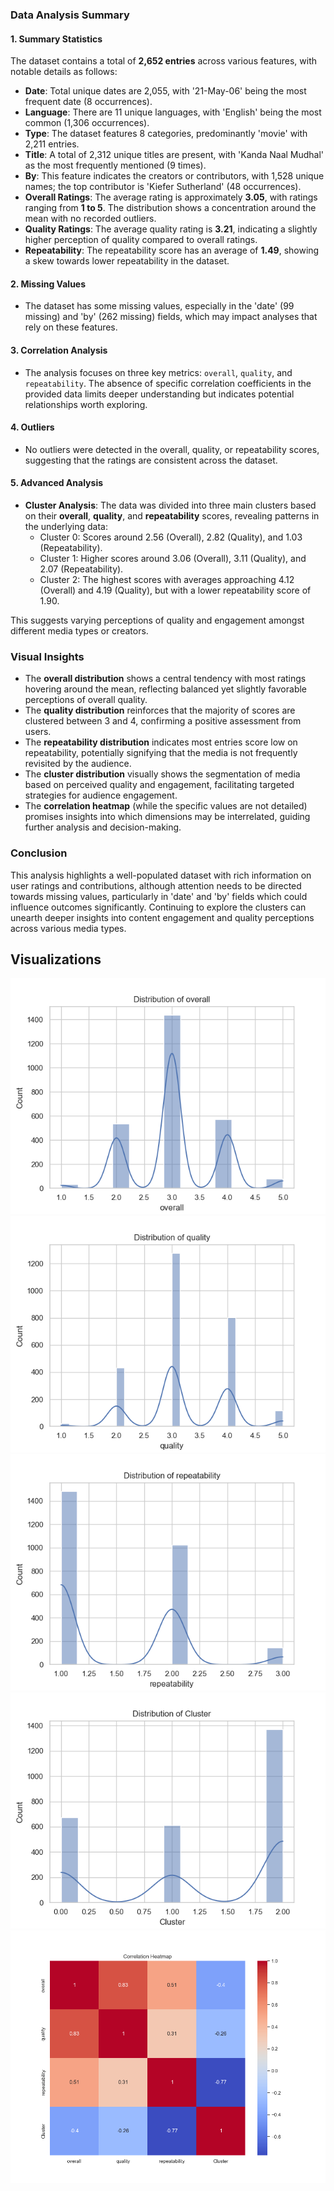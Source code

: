 ### Data Analysis Summary

#### 1. **Summary Statistics**
The dataset contains a total of **2,652 entries** across various features, with notable details as follows:

- **Date**: Total unique dates are 2,055, with '21-May-06' being the most frequent date (8 occurrences).
- **Language**: There are 11 unique languages, with 'English' being the most common (1,306 occurrences).
- **Type**: The dataset features 8 categories, predominantly 'movie' with 2,211 entries.
- **Title**: A total of 2,312 unique titles are present, with 'Kanda Naal Mudhal' as the most frequently mentioned (9 times).
- **By**: This feature indicates the creators or contributors, with 1,528 unique names; the top contributor is 'Kiefer Sutherland' (48 occurrences).
- **Overall Ratings**: The average rating is approximately **3.05**, with ratings ranging from **1 to 5**. The distribution shows a concentration around the mean with no recorded outliers.
- **Quality Ratings**: The average quality rating is **3.21**, indicating a slightly higher perception of quality compared to overall ratings.
- **Repeatability**: The repeatability score has an average of **1.49**, showing a skew towards lower repeatability in the dataset.

#### 2. **Missing Values**
- The dataset has some missing values, especially in the 'date' (99 missing) and 'by' (262 missing) fields, which may impact analyses that rely on these features.

#### 3. **Correlation Analysis**
- The analysis focuses on three key metrics: `overall`, `quality`, and `repeatability`. The absence of specific correlation coefficients in the provided data limits deeper understanding but indicates potential relationships worth exploring.

#### 4. **Outliers**
- No outliers were detected in the overall, quality, or repeatability scores, suggesting that the ratings are consistent across the dataset.

#### 5. **Advanced Analysis**
- **Cluster Analysis**: The data was divided into three main clusters based on their **overall**, **quality**, and **repeatability** scores, revealing patterns in the underlying data:
  - Cluster 0: Scores around 2.56 (Overall), 2.82 (Quality), and 1.03 (Repeatability).
  - Cluster 1: Higher scores around 3.06 (Overall), 3.11 (Quality), and 2.07 (Repeatability).
  - Cluster 2: The highest scores with averages approaching 4.12 (Overall) and 4.19 (Quality), but with a lower repeatability score of 1.90.

This suggests varying perceptions of quality and engagement amongst different media types or creators.

### Visual Insights
- The **overall distribution** shows a central tendency with most ratings hovering around the mean, reflecting balanced yet slightly favorable perceptions of overall quality.
- The **quality distribution** reinforces that the majority of scores are clustered between 3 and 4, confirming a positive assessment from users.
- The **repeatability distribution** indicates most entries score low on repeatability, potentially signifying that the media is not frequently revisited by the audience.
- The **cluster distribution** visually shows the segmentation of media based on perceived quality and engagement, facilitating targeted strategies for audience engagement.
- The **correlation heatmap** (while the specific values are not detailed) promises insights into which dimensions may be interrelated, guiding further analysis and decision-making.

### Conclusion
This analysis highlights a well-populated dataset with rich information on user ratings and contributions, although attention needs to be directed towards missing values, particularly in 'date' and 'by' fields which could influence outcomes significantly. Continuing to explore the clusters can unearth deeper insights into content engagement and quality perceptions across various media types.

## Visualizations
![overall_distribution.png](overall_distribution.png)
![quality_distribution.png](quality_distribution.png)
![repeatability_distribution.png](repeatability_distribution.png)
![Cluster_distribution.png](Cluster_distribution.png)
![correlation_heatmap.png](correlation_heatmap.png)
